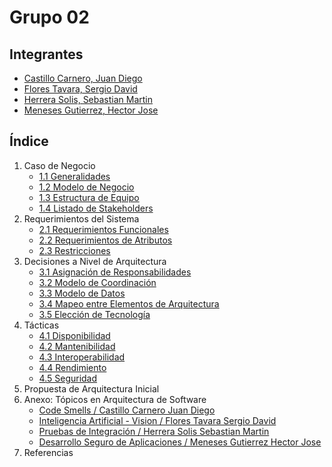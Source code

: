 # Grupo 02
## Integrantes
- [Castillo Carnero, Juan Diego](./Integrantes/castillo/jd.md)
- [Flores Tavara, Sergio David](./Integrantes/flores/flores.md)
- [Herrera Solis, Sebastian Martin](./Integrantes/herrera/herrera.md)
- [Meneses Gutierrez, Hector Jose](./Integrantes/hector/hector.md)

## Índice

1. Caso de Negocio
    - [1.1 Generalidades](./Partes%20del%20Indice/1.%20Caso%20de%20Negocio/1.1%20Generalidad.md)
    - [1.2 Modelo de Negocio](./Partes%20del%20Indice/1.%20Caso%20de%20Negocio/1.2%20Modelo%20de%20Negocio.md)
    - [1.3 Estructura de Equipo](./Partes%20del%20Indice/1.%20Caso%20de%20Negocio/1.3%20Estructura%20de%20Equipo.md)
    - [1.4 Listado de Stakeholders](./Partes%20del%20Indice/1.%20Caso%20de%20Negocio/1.4%20Listado%20de%20Stakeholders.md)
2. Requerimientos del Sistema
    - [2.1 Requerimientos Funcionales](./Partes%20del%20Indice/2.%20Requerimientos%20del%20Sistema/2.1%20Requerimentos%20Funcionales.md)
    - [2.2 Requerimientos de Atributos](./Partes%20del%20Indice/2.%20Requerimientos%20del%20Sistema/2.2%20Requerimentos%20de%20Atributos.md)
    - [2.3 Restricciones](./Partes%20del%20Indice/2.%20Requerimientos%20del%20Sistema/2.3%20Restricciones.md)
3. Decisiones a Nivel de Arquitectura
    - [3.1 Asignación de Responsabilidades](./Partes%20del%20Indice/3.%20Decisiones%20a%20Nivel%20de%20Arquitectura/3.1%20Asignacion%20de%20Responsabilidades.md)
    - [3.2 Modelo de Coordinación](./Partes%20del%20Indice/3.%20Decisiones%20a%20Nivel%20de%20Arquitectura/3.2%20Modelo%20de%20Coordinacion.md)
    - [3.3 Modelo de Datos](./Partes%20del%20Indice/3.%20Decisiones%20a%20Nivel%20de%20Arquitectura/3.3%20Modelo%20de%20Datos.md)
    - [3.4 Mapeo entre Elementos de Arquitectura](./Partes%20del%20Indice/3.%20Decisiones%20a%20Nivel%20de%20Arquitectura/3.4%20Mapeo%20entre%20Elementos%20de%20Arquitectura.md)
    - [3.5 Elección de Tecnología](./Partes%20del%20Indice/3.%20Decisiones%20a%20Nivel%20de%20Arquitectura/3.5%20Eleccion%20de%20Tecnologia.md)
4. Tácticas
    - [4.1 Disponibilidad](./Partes%20del%20Indice/4.%20Tacticas/4.1%20Disponibilidad.md)
    - [4.2 Mantenibilidad](./Partes%20del%20Indice/4.%20Tacticas/4.2%20Mantenibilidad.md)
    - [4.3 Interoperabilidad](./Partes%20del%20Indice/4.%20Tacticas/4.3%20Interoperabilidad.md)
    - [4.4 Rendimiento](./Partes%20del%20Indice/4.%20Tacticas/4.4%20Rendimiento.md)
    - [4.5 Seguridad](./Partes%20del%20Indice/4.%20Tacticas/4.5%20Seguridad.md)
5. Propuesta de Arquitectura Inicial
6. Anexo: Tópicos en Arquitectura de Software
    - [Code Smells / Castillo Carnero Juan Diego](./Partes%20del%20Indice/6.%20Anexo/Juan%20Diego.md)
    - [Inteligencia Artificial - Vision / Flores Tavara Sergio David](./Partes%20del%20Indice/6.%20Anexo/Sergio.md)
    - [Pruebas de Integración / Herrera Solis Sebastian Martin](./Partes%20del%20Indice/6.%20Anexo/Sebastian.md)
    - [Desarrollo Seguro de Aplicaciones / Meneses Gutierrez Hector Jose](./Partes%20del%20Indice/6.%20Anexo/Hector.md)
7. Referencias